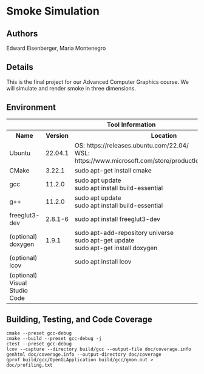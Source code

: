 # Smoke Simulation
## Authors
Edward Eisenberger, Maria Montenegro

## Details
This is the final project for our Advanced Computer Graphics course. We will simulate
and render smoke in three dimensions.

## Environment
<table>
    <tr><th colspan=3> Tool Information
    <tr><th> Name <th> Version <th> Location
    <tr><td> Ubuntu <td> 22.04.1 <td> OS: https://releases.ubuntu.com/22.04/ <br>
                                      WSL: https://www.microsoft.com/store/productId/9PN20MSR04DW
    <tr><td> CMake <td> 3.22.1 <td> sudo apt-get install cmake
    <tr><td> gcc <td> 11.2.0 <td> sudo apt update <br>
                                  sudo apt install build-essential
    <tr><td> g++ <td> 11.2.0 <td> sudo apt update <br>
                                  sudo apt install build-essential
    <tr><td> freeglut3-dev <td> 2.8.1-6 <td> sudo apt install freeglut3-dev
    <tr><td> (optional) doxygen <td> 1.9.1 <td> sudo apt-add-repository universe <br> 
                                                sudo apt-get update <br>
                                                sudo apt-get install doxygen
    <tr><td> (optional) lcov <td> <td> sudo apt install lcov
    <tr><Td> (optional) Visual Studio Code <td> <td>
</table>

## Building, Testing, and Code Coverage
    cmake --preset gcc-debug
    cmake --build --preset gcc-debug -j
    ctest --preset gcc-debug
    lcov --capture --directory build/gcc --output-file doc/coverage.info 
    genhtml doc/coverage.info --output-directory doc/coverage
    gprof build/gcc/OpenGLApplication build/gcc/gmon.out > doc/profiling.txt